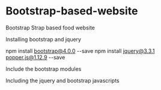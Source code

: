 # Bootstrap-based-website
Bootstrap Strap based food website

Installing bootstrap and jquery


npm install bootstrap@4.0.0 --save
npm install jquery@3.3.1 popper.js@1.12.9 --save

Include the bootstrap modules
<link rel="stylesheet" href="node_modules/bootstrap/dist/css/bootstrap.min.css">

Including the jquery and bootstrap javascripts
<script src="node_modules/jquery/dist/jquery.slim.min.js"></script>
<script src="node_modules/popper.js/dist/umd/popper.min.js"></script>
 <script src="node_modules/bootstrap/dist/js/bootstrap.min.js"></script>
